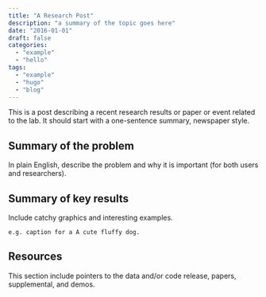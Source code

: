 ```yaml
---
title: "A Research Post"
description: "a summary of the topic goes here"
date: "2016-01-01"
draft: false
categories:
  - "example"
  - "hello"
tags:
  - "example"
  - "hugo"
  - "blog"
---
```


This is a post describing a recent research results or paper or event related to the lab. 
It should start with a one-sentence summary, newspaper style.

<!--more-->


Summary of the problem
-------------------------

In plain English, describe the problem and why it is important (for both users and researchers).


Summary of key results 
--------------------

Include catchy graphics and interesting examples. 

```
e.g. caption for a A cute fluffy dog.
```


Resources
--------------------

This section include pointers to the data and/or code release, papers, supplemental, and demos. 